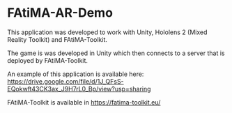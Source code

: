 # FAtiMA-AR-Demo


This application was developed to work with Unity, Hololens 2 (Mixed Reality Toolkit) and FAtiMA-Toolkit.

The game is was developed in Unity which then connects to a server that is deployed by FAtiMA-Toolkit. 

An example of this application is available here: https://drive.google.com/file/d/1J_QFsS-EQokwft43CK3ax_J9H7rL0_Bp/view?usp=sharing

FAtiMA-Toolkit is available in https://fatima-toolkit.eu/

